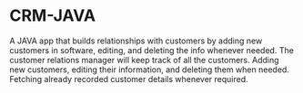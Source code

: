 # CRM-JAVA
A JAVA app that builds relationships with customers by adding new customers in software, editing, and deleting the info whenever needed. The customer relations manager will keep track of all the customers. Adding new customers, editing their information, and deleting them when needed. Fetching already recorded customer details whenever required.
